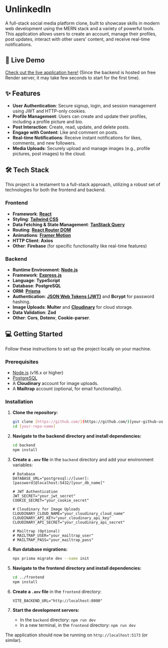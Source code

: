 # UnlinkedIn

A full-stack social media platform clone, built to showcase skills in modern web development using the MERN stack and a variety of powerful tools. This application allows users to create an account, manage their profiles, post updates, interact with other users' content, and receive real-time notifications.

## 🚀 Live Demo

[Check out the live application here!](https://unlinkediin.netlify.app/login)
(Since the backend is hosted on free Render server, it may take few seconds to start for the first time).

## ✨ Features

- **User Authentication**: Secure signup, login, and session management using JWT and HTTP-only cookies.
- **Profile Management**: Users can create and update their profiles, including a profile picture and bio.
- **Post Interaction**: Create, read, update, and delete posts.
- **Engage with Content**: Like and comment on posts.
- **Real-time Notifications**: Receive instant notifications for likes, comments, and new followers.
- **Media Uploads**: Securely upload and manage images (e.g., profile pictures, post images) to the cloud.

## 🛠️ Tech Stack

This project is a testament to a full-stack approach, utilizing a robust set of technologies for both the frontend and backend.

### **Frontend**

- **Framework**: [**React**](https://reactjs.org/)
- **Styling**: [**Tailwind CSS**](https://tailwindcss.com/)
- **Data Fetching & State Management**: [**TanStack Query**](https://tanstack.com/query/latest)
- **Routing**: [**React Router DOM**](https://reactrouter.com/)
- **Animations**: [**Framer Motion**](https://www.framer.com/motion/)
- **HTTP Client**: **Axios**
- **Other**: **Firebase** (for specific functionality like real-time features)

### **Backend**

- **Runtime Environment**: [**Node.js**](https://nodejs.org/en/)
- **Framework**: [**Express.js**](https://expressjs.com/)
- **Language**: **TypeScript**
- **Database**: **PostgreSQL**
- **ORM**: [**Prisma**](https://www.prisma.io/)
- **Authentication**: [**JSON Web Tokens (JWT)**](https://jwt.io/) and **Bcrypt** for password hashing.
- **Image Uploads**: **Multer** and [**Cloudinary**](https://cloudinary.com/) for cloud storage.
- **Data Validation**: **Zod**
- **Other**: **Cors**, **Dotenv**, **Cookie-parser**.

## 💻 Getting Started

Follow these instructions to set up the project locally on your machine.

### **Prerequisites**

- [Node.js](https://nodejs.org/) (v16.x or higher)
- [PostgreSQL](https://www.postgresql.org/)
- A **Cloudinary** account for image uploads.
- A **Mailtrap** account (optional, for email functionality).

### **Installation**

1.  **Clone the repository:**
    ```bash
    git clone [https://github.com/](https://github.com/)[your-github-username]/[your-repo-name].git
    cd [your-repo-name]
    ```

2.  **Navigate to the backend directory and install dependencies:**
    ```bash
    cd backend
    npm install
    ```

3.  **Create a `.env` file** in the `backend` directory and add your environment variables:
    ```
    # Database
    DATABASE_URL="postgresql://[user]:[password]@localhost:5432/[your_db_name]"

    # JWT Authentication
    JWT_SECRET="your_jwt_secret"
    COOKIE_SECRET="your_cookie_secret"

    # Cloudinary for Image Uploads
    CLOUDINARY_CLOUD_NAME="your_cloudinary_cloud_name"
    CLOUDINARY_API_KEY="your_cloudinary_api_key"
    CLOUDINARY_API_SECRET="your_cloudinary_api_secret"

    # Mailtrap (Optional)
    # MAILTRAP_USER="your_mailtrap_user"
    # MAILTRAP_PASS="your_mailtrap_pass"
    ```

4.  **Run database migrations:**
    ```bash
    npx prisma migrate dev --name init
    ```

5.  **Navigate to the frontend directory and install dependencies:**
    ```bash
    cd ../frontend
    npm install
    ```

6.  **Create a `.env` file** in the `frontend` directory:
    ```
    VITE_BACKEND_URL="http://localhost:8000"
    ```

7.  **Start the development servers:**
    * In the `backend` directory: `npm run dev`
    * In a new terminal, in the `frontend` directory: `npm run dev`

The application should now be running on `http://localhost:5173` (or similar).


